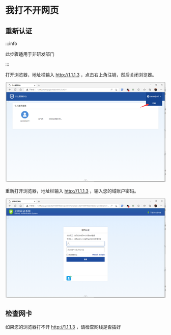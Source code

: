 # 我打不开网页

## 重新认证
:::info

此步骤适用于非研发部门

:::

打开浏览器，地址栏输入 http://1.1.1.3 ，点击右上角注销，然后关闭浏览器。

![](assets/20220907_170046_image.png)

重新打开浏览器，地址栏输入 http://1.1.1.3 ，输入您的域账户密码。

![](assets/20220907_170106_image.png)

## 检查网卡

如果您的浏览器打不开 http://1.1.1.3 ，请检查网线是否插好